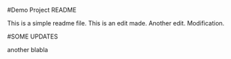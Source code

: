 #Demo Project README

This is a simple readme file.
This is an edit made.
Another edit.
Modification.

#SOME UPDATES

another blabla